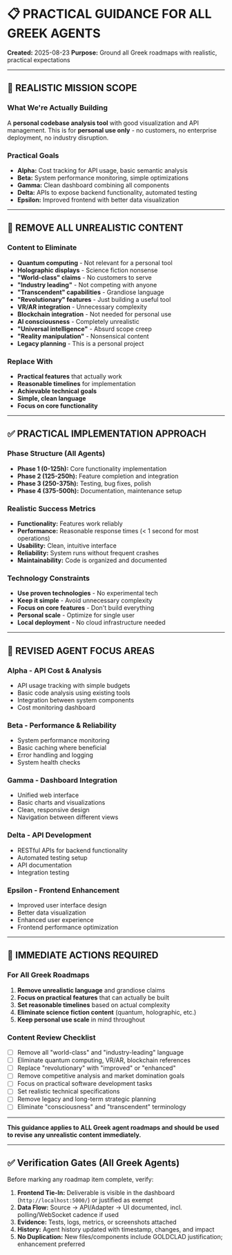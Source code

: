 # 📋 PRACTICAL GUIDANCE FOR ALL GREEK AGENTS

**Created:** 2025-08-23
**Purpose:** Ground all Greek roadmaps with realistic, practical expectations

---

## 🎯 **REALISTIC MISSION SCOPE**

### What We're Actually Building
A **personal codebase analysis tool** with good visualization and API management. This is for **personal use only** - no customers, no enterprise deployment, no industry disruption.

### Practical Goals
- **Alpha:** Cost tracking for API usage, basic semantic analysis
- **Beta:** System performance monitoring, simple optimizations  
- **Gamma:** Clean dashboard combining all components
- **Delta:** APIs to expose backend functionality, automated testing
- **Epsilon:** Improved frontend with better data visualization

---

## 🚫 **REMOVE ALL UNREALISTIC CONTENT**

### Content to Eliminate
- **Quantum computing** - Not relevant for a personal tool
- **Holographic displays** - Science fiction nonsense
- **"World-class" claims** - No customers to serve
- **"Industry leading"** - Not competing with anyone
- **"Transcendent" capabilities** - Grandiose language
- **"Revolutionary" features** - Just building a useful tool
- **VR/AR integration** - Unnecessary complexity
- **Blockchain integration** - Not needed for personal use
- **AI consciousness** - Completely unrealistic
- **"Universal intelligence"** - Absurd scope creep
- **"Reality manipulation"** - Nonsensical content
- **Legacy planning** - This is a personal project

### Replace With
- **Practical features** that actually work
- **Reasonable timelines** for implementation
- **Achievable technical goals**
- **Simple, clean language**
- **Focus on core functionality**

---

## ✅ **PRACTICAL IMPLEMENTATION APPROACH**

### Phase Structure (All Agents)
- **Phase 1 (0-125h):** Core functionality implementation
- **Phase 2 (125-250h):** Feature completion and integration
- **Phase 3 (250-375h):** Testing, bug fixes, polish
- **Phase 4 (375-500h):** Documentation, maintenance setup

### Realistic Success Metrics
- **Functionality:** Features work reliably
- **Performance:** Reasonable response times (< 1 second for most operations)
- **Usability:** Clean, intuitive interface
- **Reliability:** System runs without frequent crashes
- **Maintainability:** Code is organized and documented

### Technology Constraints
- **Use proven technologies** - No experimental tech
- **Keep it simple** - Avoid unnecessary complexity  
- **Focus on core features** - Don't build everything
- **Personal scale** - Optimize for single user
- **Local deployment** - No cloud infrastructure needed

---

## 📝 **REVISED AGENT FOCUS AREAS**

### Alpha - API Cost & Analysis
- API usage tracking with simple budgets
- Basic code analysis using existing tools
- Integration between system components
- Cost monitoring dashboard

### Beta - Performance & Reliability  
- System performance monitoring
- Basic caching where beneficial
- Error handling and logging
- System health checks

### Gamma - Dashboard Integration
- Unified web interface
- Basic charts and visualizations
- Clean, responsive design
- Navigation between different views

### Delta - API Development
- RESTful APIs for backend functionality
- Automated testing setup
- API documentation
- Integration testing

### Epsilon - Frontend Enhancement
- Improved user interface design
- Better data visualization
- Enhanced user experience
- Frontend performance optimization

---

## 🔄 **IMMEDIATE ACTIONS REQUIRED**

### For All Greek Roadmaps
1. **Remove unrealistic language** and grandiose claims
2. **Focus on practical features** that can actually be built
3. **Set reasonable timelines** based on actual complexity
4. **Eliminate science fiction content** (quantum, holographic, etc.)
5. **Keep personal use scale** in mind throughout

### Content Review Checklist
- [ ] Remove all "world-class" and "industry-leading" language
- [ ] Eliminate quantum computing, VR/AR, blockchain references
- [ ] Replace "revolutionary" with "improved" or "enhanced"
- [ ] Remove competitive analysis and market domination goals
- [ ] Focus on practical software development tasks
- [ ] Set realistic technical specifications
- [ ] Remove legacy and long-term strategic planning
- [ ] Eliminate "consciousness" and "transcendent" terminology

---

**This guidance applies to ALL Greek agent roadmaps and should be used to revise any unrealistic content immediately.**

---

## ✅ Verification Gates (All Greek Agents)

Before marking any roadmap item complete, verify:
1. **Frontend Tie-In:** Deliverable is visible in the dashboard (`http://localhost:5000/`) or justified as exempt
2. **Data Flow:** Source → API/Adapter → UI documented, incl. polling/WebSocket cadence if used
3. **Evidence:** Tests, logs, metrics, or screenshots attached
4. **History:** Agent history updated with timestamp, changes, and impact
5. **No Duplication:** New files/components include GOLDCLAD justification; enhancement preferred